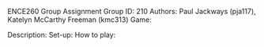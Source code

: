 ENCE260 Group Assignment
Group ID: 210
Authors: Paul Jackways (pja117), Katelyn McCarthy Freeman (kmc313)
Game:

Description:
Set-up:
How to play:


